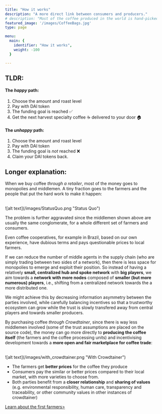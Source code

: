 ```yaml
---
title: "How it works"
description: "A more direct link between consumers and producers."
# description: "Most of the coffee produced in the world is hand-picked and cultivated by small farmers. Yet, its markets are moved by a few huge companies."
featured_image: '/images/CoffeeBags.jpg'
type: page

menu:
  main: {
    identifier: "How it works",
    weight: -100
  }

---
```


## TLDR:
#### The *happy* path:

1. Choose the amount and roast level
2. Pay with DAI token 
3. The funding goal is reached ✅
4. Get the next harvest specialty coffee ☕️ delivered to your door 🏠

#### The *unhappy* path:

1. Choose the amount and roast level
2. Pay with DAI token
3. The funding goal is *not* reached ❌
4. Claim your DAI tokens back.


## Longer explanation:

When we buy coffee *through a retailer*, most of the money goes to monopolies and middlemen. A tiny fraction goes to the farmers and the people that put the hard work to make it happen:

<br />
![alt text](/images/StatusQuo.png "Status Quo")
<br />

The problem is further aggravated since the middlemen shown above are usually the same conglomerate, for a whole different set of farmers and consumers.

Even coffee cooperatives, for example in Brazil, based on our own experience, have dubious terms and pays questionable prices to local farmers.

If we can reduce the number of middle agents in the supply chain (who are simply trading between two sides of a network), then there is less space for monopolies to emerge and exploit their position. So instead of having a relatively **small, centralized hub and spoke network** with **big players**, we aim towards a **network with more nodes** composed of **smaller (but more numerous) players**, i.e., shifting from a centralized network towards the a more distributed one.

We might achieve this by decreasing information asymmetry between the parties involved, while carefully balancing incentives so that a trustworthy ecosystem can grow while the trust is slowly transfered away from central players and towards smaller producers.

By purchasing coffee *through Crowdtainer*, since there is way less middlemen involved (some of the trust assumptions are placed on the source code), the money can go more directly to **producing the coffee itself** (the farmers and the coffee processing units) and incentivising development towards a **more open and fair marketplace for coffee trade**:

<br />
![alt text](/images/with_crowdtainer.png "With Crowdtainer")
<br />

* The farmers get **better prices** for the coffee they produce
* Consumers pay the similar or better prices compared to their local market, with more varieties to choose from.
* Both parties benefit from a **closer relationship** and **sharing of values** (e.g. environmental responsibility, human care, transparency and traceability, or other community values in other instances of crowdtainer)


<p class="tc"> <a href="/farmers">Learn about the first farmers></a></p>



<!-- We accept **help with auditing the smartcontracts** or **donations** to the following address: **0xasldkfjasldkfjlkjskldf** -->

<!--
### Things to note:

* For the first Crowdtainer, only **European Union** customers are eligible.

* The product you get as a participant in the first Crowdtainer wave is **roasted coffee beans** in small packages of 500 grams or 1 Kilogram.

* The delivery address is **never** saved on the Blockchain or made public anyhow: we follow **GDPR** rules, and collect only the information needed for delivery purposes. Such information is sent off-chain(and only given a crowdfunding succeeds) in encrypted form to our centralised servers, and will be destroyed once the item is shipped as soon as it is legally possible.

* 1 DAI approximates 1 US Dolar. We use **DAI** instead of **Ether** (or any other cryptocurrency for that matter) to avoid volatility. The *_DAI_* is a USD-pegged stablecoin token that exists on the Ethereum network.

* **IMPORTANT:** We assume that the smart contracts will operate as intended per description above, where we will be responsible for delivering the coffee **if and only if** the funds are made available to us (that is, the payment reaches our ethereum account). Therefore, the buyer must be aware and willing to accept the risks involved with blockchain, smart contract security, and any other unexpected risks of bootstrapping a new sale channel.  -->


<!-- > ### The challange is to create a more efficient trade than what exists today. Cutting the middlemen means farmers selling directly to coffee drinkers or roasters. -->

<!-- Shipping coffee overseas (in this first case, from Brazil to Europe) requires volume: it only makes sense if we can sell it to enough people to fill up a container.

To do so, an Ethereum smartcontract (source code) drives a coffee crowdsale of the farms production.

If the funding goal **is not** reached, the money can be released from the smart contract back to the buyers.

If however, the funding goal **is** reached, the coffee is considered sold and production kicks in - that would make the it first significant coffee trade organized by code and people instead of huge corporations. -->

